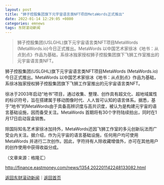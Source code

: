 ```yaml
---
layout: post
title: "狮子控股集团旗下元宇宙语言类NFT项目MetaWords正式推出"
date: 2022-01-14 12:29:05 +0800
categories: emnews
tags: 东财滚动新闻
---
```

> 狮子控股集团(USLGHL)旗下元宇宙语言类NFT项目MetaWords (MetaWords.io)今日正式推出。MetaWords 以中国艺术家徐冰《地书：从点到点》作品为基础，系徐冰独家授权狮子控股集团旗下飞狮工作室推出的元宇宙语言类NFT。

<p>狮子控股集团(USLGHL)旗下元宇宙语言类NFT项目MetaWords (MetaWords.io)今日正式推出。MetaWords 以中国艺术家徐冰《地书：从点到点》作品为基础，系徐冰独家授权狮子控股集团旗下飞狮工作室推出的元宇宙语言类NFT。</p><p>徐冰于2003年启动“地书”项目，通过收集、整理、创作具有超文化、超地域属性的标识符号，旨在搭建属于移动图像时代、人人皆可认知的语言体系。据悉，基于“地书”的MetaWords由于具备高辨识度与高共识度，被认为是构建元宇宙的语言基础设施，因而备受关注。MetaWords 首期将有30个字符陆续拍出，同时在1月17日启动盲盒销售。</p>
 <p>除国际知名艺术家徐冰加持外，MetaWords还因飞狮工作室的多元创新玩法而广受业内关注。据介绍，作为元宇宙的语言基础设施，任何用户均可使用MetaWords 并进行二次创作。因此，字符持有人除收藏增值外，亦可在其他用户的创作使用中获得收益分成。</p><p class="em_media">（文章来源：格隆汇）</p>

<http://finance.eastmoney.com/news/1354,202201142248133082.html>

[返回东财滚动新闻](//finews.withounder.com/emnews/)｜[返回首页](//finews.withounder.com/)
